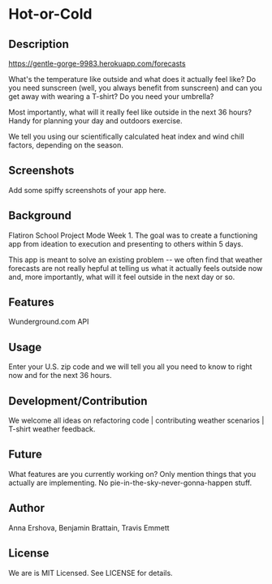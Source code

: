 # Hot-or-Cold

## Description

https://gentle-gorge-9983.herokuapp.com/forecasts

What's the temperature like outside and what does it actually feel like? Do you need sunscreen (well, you always benefit from sunscreen) and can you get away with wearing a T-shirt? Do you need your umbrella? 

Most importantly, what will it really feel like outside in the next 36 hours? Handy for planning your day and outdoors exercise.

We tell you using our scientifically calculated heat index and wind chill factors, depending on the season. 

## Screenshots

Add some spiffy screenshots of your app here.

## Background

Flatiron School Project Mode Week 1. The goal was to create a functioning app from ideation to execution and presenting to others within 5 days.

This app is meant to solve an existing problem -- we often find that weather forecasts are not really hepful at telling us what it actually feels outside now and, more importantly, what will it feel outside in the next day or so.

## Features

Wunderground.com API 

## Usage

Enter your U.S. zip code and we will tell you all you need to know to right now and for the next 36 hours. 

## Development/Contribution

We welcome all ideas on refactoring code | contributing weather scenarios | T-shirt weather feedback.

## Future

What features are you currently working on? Only mention things that you
actually are implementing. No pie-in-the-sky-never-gonna-happen stuff.

## Author

Anna Ershova, Benjamin Brattain, Travis Emmett

## License

We are is MIT Licensed. See LICENSE for details.
